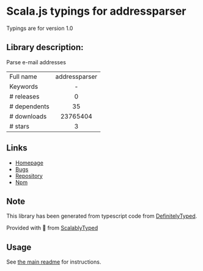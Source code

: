 
# Scala.js typings for addressparser

Typings are for version 1.0

## Library description:
Parse e-mail addresses

|                    |                 |
| ------------------ | :-------------: |
| Full name          | addressparser |
| Keywords           | - |
| # releases         | 0 |
| # dependents       | 35 |
| # downloads        | 23765404 |
| # stars            | 3 |

## Links
- [Homepage](https://github.com/andris9/addressparser#readme)
- [Bugs](https://github.com/andris9/addressparser/issues)
- [Repository](https://github.com/andris9/addressparser)
- [Npm](https://www.npmjs.com/package/addressparser)
    


## Note
This library has been generated from typescript code from [DefinitelyTyped](https://definitelytyped.org).

Provided with :purple_heart: from [ScalablyTyped](https://github.com/oyvindberg/ScalablyTyped)

## Usage
See [the main readme](../../readme.md) for instructions.


